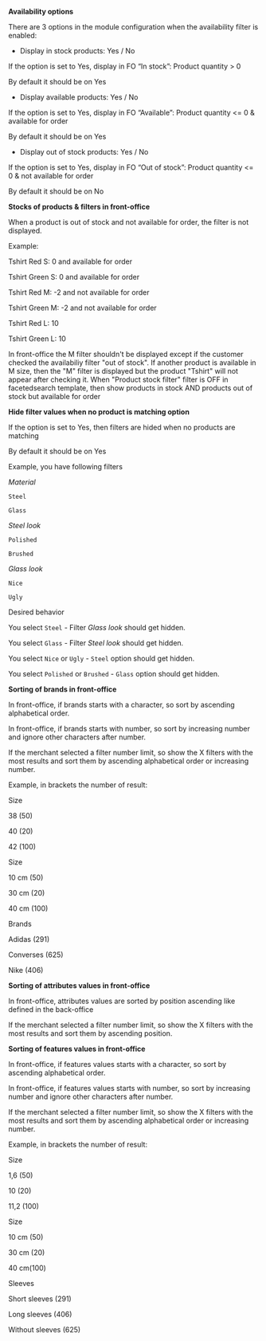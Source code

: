 **Availability options**

There are 3 options in the module configuration when the availability filter is enabled:
- Display in stock products: Yes / No 

If the option is set to Yes, display in FO “In stock”: Product quantity > 0

By default it should be on Yes


- Display available products: Yes / No

If the option is set to Yes, display in FO “Available”: Product quantity <= 0 & available for order

By default it should be on Yes


- Display out of stock products: Yes / No

If the option is set to Yes, display in FO “Out of stock”: Product quantity <= 0 & not available for order

By default it should be on No


**Stocks of products & filters in front-office**

When a product is out of stock and not available for order, the filter is not displayed.

Example:

Tshirt Red S: 0 and available for order

Tshirt Green S: 0 and available for order

Tshirt Red M: -2 and not available for order

Tshirt Green M: -2 and not available for order

Tshirt Red L: 10

Tshirt Green L: 10

In front-office the M filter shouldn't be displayed except if the customer checked the availabiliy filter "out of stock".
If another product is available in M size, then the "M" filter is displayed but the product "Tshirt" will not appear after checking it.
When "Product stock filter" filter is OFF in facetedsearch template, then show products in stock AND products out of stock but available for order


**Hide filter values when no product is matching option**

If the option is set to Yes, then filters are hided when no products are matching

By default it should be on Yes

Example, you have following filters

_Material_

`Steel`

`Glass`


_Steel look_

`Polished`

`Brushed`


_Glass look_

`Nice`

`Ugly`


Desired behavior

You select `Steel` - Filter _Glass look_ should get hidden.

You select `Glass` - Filter _Steel look_ should get hidden.

You select `Nice` or  `Ugly` - `Steel` option should get hidden.

You select `Polished` or  `Brushed` - `Glass` option should get hidden.

<a id="sorting"></a>
**Sorting of brands in front-office**

In front-office, if brands starts with a character, so sort by ascending alphabetical order.

In front-office, if brands starts with number, so sort by increasing number and ignore other characters after number.

If the merchant selected a filter number limit, so show the X filters with the most results and sort them by ascending alphabetical order or increasing number.

Example, in brackets the number of result:

Size

38 (50)

40 (20)

42 (100)

Size

10 cm (50)

30 cm (20)

40 cm (100)

Brands

Adidas (291)

Converses (625)

Nike (406)

**Sorting of attributes values in front-office**

In front-office, attributes values are sorted by position ascending like defined in the back-office

If the merchant selected a filter number limit, so show the X filters with the most results and sort them by ascending position.

**Sorting of features values in front-office**

In front-office, if features values starts with a character, so sort by ascending alphabetical order.

In front-office, if features values starts with number, so sort by increasing number and ignore other characters after number.

If the merchant selected a filter number limit, so show the X filters with the most results and sort them by ascending alphabetical order or increasing number.

Example, in brackets the number of result:

Size

1,6 (50)

10 (20)

11,2 (100)

Size

10 cm (50)

30 cm (20)

40 cm(100)

Sleeves

Short sleeves (291)

Long sleeves (406)

Without sleeves (625)

